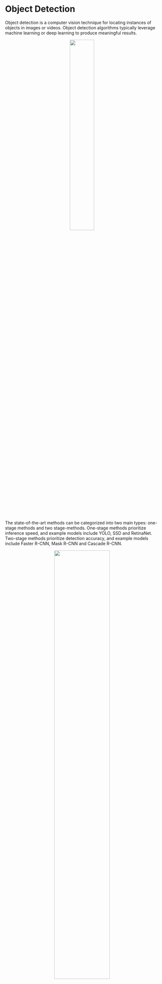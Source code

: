 # Object Detection

Object detection is a computer vision technique for locating instances of objects in images or videos. Object detection algorithms typically leverage machine learning or deep learning to produce meaningful results.

<p align="center" width="100%">
    <img width="40%" src="https://user-images.githubusercontent.com/76533398/182803919-b7858dfa-7d64-4ea3-9627-03dd412c82cb.png">
</p>

The state-of-the-art methods can be categorized into two main types: one-stage methods and two stage-methods. One-stage methods prioritize inference speed, and example models include YOLO, SSD and RetinaNet. Two-stage methods prioritize detection accuracy, and example models include Faster R-CNN, Mask R-CNN and Cascade R-CNN.

<p align="center" width="100%">
    <img width="60%" src="https://user-images.githubusercontent.com/76533398/182804454-df8b0ea6-bb18-4ad3-9a77-af4c4a54658a.png">
</p>

# YOLO (You Only Look Once) Algorithm

Yolo is a state-of-the-art, real-time object detection system. This algorithm is popular because of its speed and accuracy. It has been used in various applications to detect traffic signals, people, parking meters, and animals.

Biggest advantages:

- Speed (45 frames per second — better than realtime)
- Network understands generalized object representation (This allowed them to train the network on real world images and predictions on artwork was still fairly accurate).
- Faster version (with smaller architecture) — 155 frames per sec but is less accurate.
- Open source: https://pjreddie.com/darknet/yolo/

### Pre-requisites before learning Yolo:
<i>(You can skip the PyTorch implementations in the following videos for now)</i>

- [Intersection over Union](https://www.youtube.com/watch?v=XXYG5ZWtjj0&list=PLhhyoLH6Ijfw0TpCTVTNk42NN08H6UvNq&index=2)
- [Non-Max Suppression](https://www.youtube.com/watch?v=YDkjWEN8jNA&list=PLhhyoLH6Ijfw0TpCTVTNk42NN08H6UvNq&index=3&t=14s)
- [Mean Average Precision](https://www.youtube.com/watch?v=FppOzcDvaDI&t=1186s)

### [YOLO Tutorial](https://www.youtube.com/watch?v=MhftoBaoZpg)
### [Training YOLO on custom data](https://www.youtube.com/watch?v=XNRzZkZ-Byg)
### [YOLO Reading Guide](https://towardsdatascience.com/the-practical-guide-for-object-detection-with-yolov5-algorithm-74c04aac4843)

# Task

<!-- <p align="center" width="100%">
    <img width="30%" src="https://user-images.githubusercontent.com/76533398/183144355-91424024-76b6-44af-96fa-d709b0a9afde.jpeg">
</p> -->
Download this [dataset](https://universe.roboflow.com/roboflow-gw7yv/self-driving-car/dataset/3/download/voc) (self driving car fixed-small dataset in PASCAL VOC format), and convert it to YOLO format using Roboflow. Then follow this [notebook](https://colab.research.google.com/github/roboflow-ai/yolov5-custom-training-tutorial/blob/main/yolov5-custom-training.ipynb) to train YOLOv5 on your dataset.
